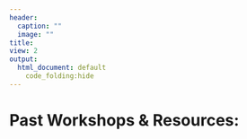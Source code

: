 ```yaml
---
header:
  caption: ""
  image: ""
title: 
view: 2
output: 
  html_document: default
    code_folding:hide
---
```



# Past Workshops & Resources:
